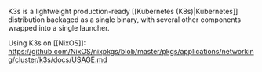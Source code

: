 K3s is a lightweight production-ready [[Kubernetes (K8s)|Kubernetes]] distribution backaged as a single binary, with several other components wrapped into a single launcher.

Using K3s on [[NixOS]]:
https://github.com/NixOS/nixpkgs/blob/master/pkgs/applications/networking/cluster/k3s/docs/USAGE.md